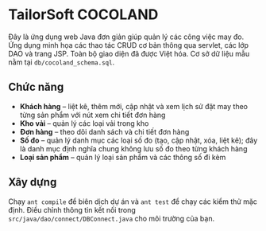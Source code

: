 # TailorSoft COCOLAND

Đây là ứng dụng web Java đơn giản giúp quản lý các công việc may đo. Ứng dụng minh họa các thao tác CRUD cơ bản thông qua servlet, các lớp DAO và trang JSP. Toàn bộ giao diện đã được Việt hóa. Cơ sở dữ liệu mẫu nằm tại `db/cocoland_schema.sql`.

## Chức năng
- **Khách hàng** – liệt kê, thêm mới, cập nhật và xem lịch sử đặt may theo từng sản phẩm với nút xem chi tiết đơn hàng
- **Kho vải** – quản lý các loại vải trong kho
- **Đơn hàng** – theo dõi danh sách và chi tiết đơn hàng
- **Số đo** – quản lý danh mục các loại số đo (tạo, cập nhật, xóa, liệt kê); đây là danh mục định nghĩa chung không lưu số đo theo từng khách hàng
- **Loại sản phẩm** – quản lý loại sản phẩm và các thông số đi kèm

## Xây dựng
Chạy `ant compile` để biên dịch dự án và `ant test` để chạy các kiểm thử mặc định. Điều chỉnh thông tin kết nối trong `src/java/dao/connect/DBConnect.java` cho môi trường của bạn.


